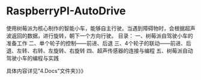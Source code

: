 # RaspberryPI-AutoDrive
  使用树莓派为核心制作的智能小车，能够自主行驶。当遇到障碍物时，会根据超声波返回的数据，进行旋转，朝下一个方向行驶。
  目录：
  一、树莓派自驾驶小车的准备工作
  二、单个轮子的控制——前进、后退
  三、4个轮子的联动——前进、后退、左转、右转、左旋转、右旋转
  四、超声传感器的连接与编程
  五、树莓派自动驾驶小车的编程与实践

  具体内容详见"4.Docs"文件夹》》》